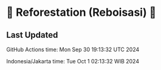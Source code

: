 
# 🌳 Reforestation (Reboisasi) 🌲

## Last Updated

GitHub Actions time: Mon Sep 30 19:13:32 UTC 2024

Indonesia/Jakarta time: Tue Oct  1 02:13:32 WIB 2024
